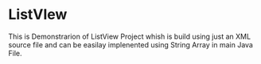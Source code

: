 # ListVIew
This is Demonstrarion of ListView Project whish is build using just an XML source file and can be easilay implenented using String Array 
in main Java File.
